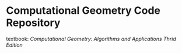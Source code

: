# Computational Geometry Code Repository

textbook: *Computational Geometry: Algorithms and Applications Thrid Edition*
